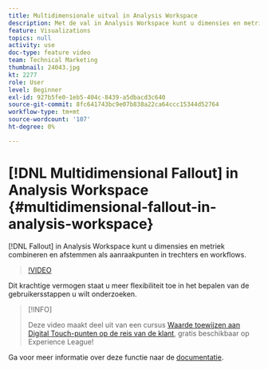 ```yaml
---
title: Multidimensionale uitval in Analysis Workspace
description: Met de val in Analysis Workspace kunt u dimensies en metriek combineren en afstemmen als aanraakpunten in trechters en workflows.
feature: Visualizations
topics: null
activity: use
doc-type: feature video
team: Technical Marketing
thumbnail: 24043.jpg
kt: 2277
role: User
level: Beginner
exl-id: 927b5fe0-1eb5-404c-8439-a5dbacd3c640
source-git-commit: 8fc641743bc9e07b838a22ca64ccc15344d52764
workflow-type: tm+mt
source-wordcount: '107'
ht-degree: 0%

---
```


# [!DNL Multidimensional Fallout] in Analysis Workspace {#multidimensional-fallout-in-analysis-workspace}

[!DNL Fallout] in Analysis Workspace kunt u dimensies en metriek combineren en afstemmen als aanraakpunten in trechters en workflows.

>[!VIDEO](https://video.tv.adobe.com/v/24043/?quality=12&learn=on)

Dit krachtige vermogen staat u meer flexibiliteit toe in het bepalen van de gebruikersstappen u wilt onderzoeken.

>[!INFO]
>
> Deze video maakt deel uit van een cursus [Waarde toewijzen aan Digital Touch-punten op de reis van de klant](https://experienceleague.adobe.com/?recommended=Analytics-U-1-2020.2), gratis beschikbaar op Experience League!

Ga voor meer informatie over deze functie naar de [documentatie](https://experienceleague.adobe.com/docs/analytics/analyze/analysis-workspace/visualizations/fallout/configuring-interdimensional-fallout.html?lang=en).
